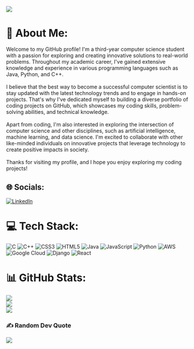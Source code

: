 [![](https://visitcount.itsvg.in/api?id=Aishik30024&icon=0&color=0)](https://visitcount.itsvg.in)
---

# 💫 About Me:
Welcome to my GitHub profile! I'm a third-year computer science student with a passion for exploring and creating innovative solutions to real-world problems. Throughout my academic career, I've gained extensive knowledge and experience in various programming languages such as Java, Python, and C++.<br><br>I believe that the best way to become a successful computer scientist is to stay updated with the latest technology trends and to engage in hands-on projects. That's why I've dedicated myself to building a diverse portfolio of coding projects on GitHub, which showcases my coding skills, problem-solving abilities, and technical knowledge.<br><br>Apart from coding, I'm also interested in exploring the intersection of computer science and other disciplines, such as artificial intelligence, machine learning, and data science. I'm excited to collaborate with other like-minded individuals on innovative projects that leverage technology to create positive impacts in society.<br><br>Thanks for visiting my profile, and I hope you enjoy exploring my coding projects!


## 🌐 Socials:
[![LinkedIn](https://img.shields.io/badge/LinkedIn-%230077B5.svg?logo=linkedin&logoColor=white)](https://linkedin.com/in/ghost2001) 

# 💻 Tech Stack:
![C](https://img.shields.io/badge/c-%2300599C.svg?style=for-the-badge&logo=c&logoColor=white) ![C++](https://img.shields.io/badge/c++-%2300599C.svg?style=for-the-badge&logo=c%2B%2B&logoColor=white) ![CSS3](https://img.shields.io/badge/css3-%231572B6.svg?style=for-the-badge&logo=css3&logoColor=white) ![HTML5](https://img.shields.io/badge/html5-%23E34F26.svg?style=for-the-badge&logo=html5&logoColor=white) ![Java](https://img.shields.io/badge/java-%23ED8B00.svg?style=for-the-badge&logo=java&logoColor=white) ![JavaScript](https://img.shields.io/badge/javascript-%23323330.svg?style=for-the-badge&logo=javascript&logoColor=%23F7DF1E) ![Python](https://img.shields.io/badge/python-3670A0?style=for-the-badge&logo=python&logoColor=ffdd54) ![AWS](https://img.shields.io/badge/AWS-%23FF9900.svg?style=for-the-badge&logo=amazon-aws&logoColor=white) ![Google Cloud](https://img.shields.io/badge/Google%20Cloud-%234285F4.svg?style=for-the-badge&logo=google-cloud&logoColor=white) ![Django](https://img.shields.io/badge/django-%23092E20.svg?style=for-the-badge&logo=django&logoColor=white) ![React](https://img.shields.io/badge/react-%2320232a.svg?style=for-the-badge&logo=react&logoColor=%2361DAFB)
# 📊 GitHub Stats:
![](https://github-readme-stats.vercel.app/api?username=Aishik30024&theme=merko&hide_border=false&include_all_commits=false&count_private=false)<br/>
![](https://github-readme-streak-stats.herokuapp.com/?user=Aishik30024&theme=merko&hide_border=false)<br/>
![](https://github-readme-stats.vercel.app/api/top-langs/?username=Aishik30024&theme=merko&hide_border=false&include_all_commits=false&count_private=false&layout=compact)

### ✍️ Random Dev Quote
![](https://quotes-github-readme.vercel.app/api?type=horizontal&theme=radical)

